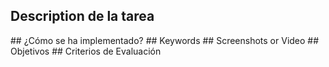 ## Description de la tarea
<!-- Descripción sobre lo que se pide en la tarea -->## ¿Cómo se ha implementado?
<!-- Estructura de clases, patrones: MVVM, etc.  -->## Keywords
<!-- Palabras relacionadas con los conceptos vistos -->## Screenshots or Video
<!-- Captura de pantalla de la consola -->## Objetivos
<!-- Buscar en el README el Resultado de Aprendizaje con el que se está trabajando -->## Criterios de Evaluación
<!-- 
    Buscar en el README los criterios de Evaluación con los que se están trabajando.
    Marca con una [X] los conseguidos. Ejemplo:
    [ ] Criterio Evaluación 1.
    [ ] Criterio Evaluación 2.
    [X] Criterio Evaluación 3.
-->